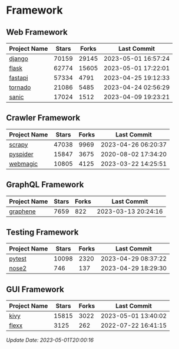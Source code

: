 # Framework

## Web Framework
| Project Name | Stars | Forks | Last Commit |
| ------------ | ----- | ----- | ----------- |
| [django](https://github.com/django/django) | 70159 | 29145 | 2023-05-01 16:57:24 |
| [flask](https://github.com/pallets/flask) | 62774 | 15605 | 2023-05-01 17:22:01 |
| [fastapi](https://github.com/tiangolo/fastapi) | 57334 | 4791 | 2023-04-25 19:12:33 |
| [tornado](https://github.com/tornadoweb/tornado) | 21086 | 5485 | 2023-04-24 02:56:29 |
| [sanic](https://github.com/sanic-org/sanic) | 17024 | 1512 | 2023-04-09 19:23:21 |

## Crawler Framework
| Project Name | Stars | Forks | Last Commit |
| ------------ | ----- | ----- | ----------- |
| [scrapy](https://github.com/scrapy/scrapy) | 47038 | 9969 | 2023-04-26 06:20:37 |
| [pyspider](https://github.com/binux/pyspider) | 15847 | 3675 | 2020-08-02 17:34:20 |
| [webmagic](https://github.com/code4craft/webmagic) | 10805 | 4125 | 2023-03-22 14:25:51 |

## GraphQL Framework
| Project Name | Stars | Forks | Last Commit |
| ------------ | ----- | ----- | ----------- |
| [graphene](https://github.com/graphql-python/graphene) | 7659 | 822 | 2023-03-13 20:24:16 |

## Testing Framework
| Project Name | Stars | Forks | Last Commit |
| ------------ | ----- | ----- | ----------- |
| [pytest](https://github.com/pytest-dev/pytest) | 10098 | 2320 | 2023-04-29 08:37:22 |
| [nose2](https://github.com/nose-devs/nose2) | 746 | 137 | 2023-04-29 18:29:30 |

## GUI Framework
| Project Name | Stars | Forks | Last Commit |
| ------------ | ----- | ----- | ----------- |
| [kivy](https://github.com/kivy/kivy) | 15815 | 3022 | 2023-05-01 13:40:02 |
| [flexx](https://github.com/flexxui/flexx) | 3125 | 262 | 2022-07-22 16:41:15 |

*Update Date: 2023-05-01T20:00:16*
